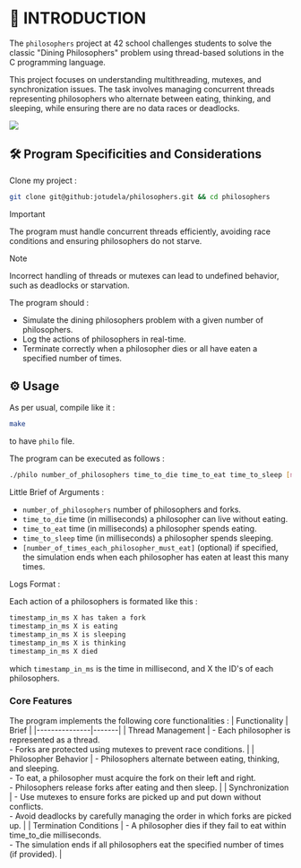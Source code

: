 # 🚀 INTRODUCTION

The `philosophers` project at 42 school challenges students to solve the classic "Dining Philosophers" problem using thread-based solutions in the C programming language.

This project focuses on understanding multithreading, mutexes, and synchronization issues. The task involves managing concurrent threads representing philosophers who alternate between eating, thinking, and sleeping, while ensuring there are no data races or deadlocks.

![](https://raw.githubusercontent.com/andreasbm/readme/master/assets/lines/rainbow.png)

## 🛠️ Program Specificities and Considerations

Clone my project :
```bash
git clone git@github:jotudela/philosophers.git && cd philosophers
```

> [!IMPORTANT]
> The program must handle concurrent threads efficiently, avoiding race conditions and ensuring philosophers do not starve.

> [!NOTE]
> Incorrect handling of threads or mutexes can lead to undefined behavior, such as deadlocks or starvation.

The program should :
- Simulate the dining philosophers problem with a given number of philosophers.
- Log the actions of philosophers in real-time.
- Terminate correctly when a philosopher dies or all have eaten a specified number of times.

## ⚙️ Usage

As per usual, compile like it :
```bash
make
```

to have `philo` file.

The program can be executed as follows :
```bash
./philo number_of_philosophers time_to_die time_to_eat time_to_sleep [number_of_times_each_philosopher_must_eat]
```

Little Brief of Arguments :
- `number_of_philosophers` number of philosophers and forks.
- `time_to_die` time (in milliseconds) a philosopher can live without eating.
- `time_to_eat` time (in milliseconds) a philosopher spends eating.
- `time_to_sleep` time (in milliseconds) a philosopher spends sleeping.
- `[number_of_times_each_philosopher_must_eat]` (optional) if specified, the simulation ends when each philosopher has eaten at least this many times.

Logs Format :

Each action of a philosophers is formated like this :
```bash
timestamp_in_ms X has taken a fork
timestamp_in_ms X is eating
timestamp_in_ms X is sleeping
timestamp_in_ms X is thinking
timestamp_in_ms X died
```

which `timestamp_in_ms` is the time in millisecond, and X the ID's of each philosophers.

### Core Features

The program implements the following core functionalities :
| Functionality | Brief |
|---------------|-------|
| Thread Management | - Each philosopher is represented as a thread.<br>- Forks are protected using mutexes to prevent race conditions. |
| Philosopher Behavior | - Philosophers alternate between eating, thinking, and sleeping.<br>- To eat, a philosopher must acquire the fork on their left and right.<br>- Philosophers release forks after eating and then sleep. |
| Synchronization | - Use mutexes to ensure forks are picked up and put down without conflicts.<br>- Avoid deadlocks by carefully managing the order in which forks are picked up. |
| Termination Conditions | - A philosopher dies if they fail to eat within time_to_die milliseconds.<br>- The simulation ends if all philosophers eat the specified number of times (if provided). |










